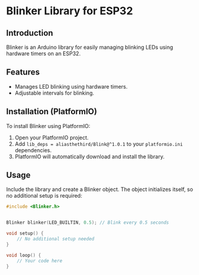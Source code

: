 # Blinker Library for ESP32

## Introduction
Blinker is an Arduino library for easily managing blinking LEDs using hardware timers on an ESP32.

## Features
- Manages LED blinking using hardware timers.
- Adjustable intervals for blinking.

## Installation (PlatformIO)
To install Blinker using PlatformIO:
1. Open your PlatformIO project.
2. Add `lib_deps = aliasthethird/Blink@^1.0.1` to your `platformio.ini` dependencies.
3. PlatformIO will automatically download and install the library.

## Usage
Include the library and create a Blinker object. The object initializes itself, so no additional setup is required:
```cpp
#include <Blinker.h>


Blinker blinker(LED_BUILTIN, 0.5); // Blink every 0.5 seconds

void setup() {
    // No additional setup needed
}

void loop() {
    // Your code here
}
```
